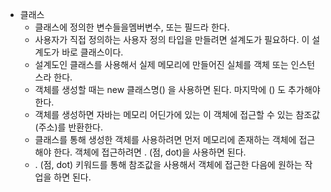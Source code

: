 - 클래스
    - 클래스에 정의한 변수들을멤버변수, 또는 필드라 한다.
    - 사용자가 직접 정의하는 사용자 정의 타입을 만들려면 설계도가 필요하다. 이 설계도가 바로 클래스이다.
    - 설계도인 클래스를 사용해서 실제 메모리에 만들어진 실체를 객체 또는 인스턴스라 한다.
    - 객체를 생성할 때는 new 클래스명() 을 사용하면 된다. 마지막에 () 도 추가해야 한다.
    - 객체를 생성하면 자바는 메모리 어딘가에 있는 이 객체에 접근할 수 있는 참조값(주소)를 반환한다.
    - 클래스를 통해 생성한 객체를 사용하려면 먼저 메모리에 존재하는 객체에 접근해야 한다. 객체에 접근하려면 . (점,
      dot)을 사용하면 된다.
    - . (점, dot) 키워드를 통해 참조값을 사용해서 객체에 접근한 다음에 원하는 작업을 하면 된다. 